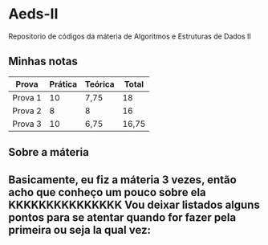 # Aeds-II
Repositorio de códigos da máteria de Algoritmos e Estruturas de Dados II

## Minhas notas
| Prova | Prática | Teórica | Total |
| --- | --- | --- | --- |
| Prova 1| 10 | 7,75 | 18 |
| Prova 2| 8 | 8 | 16 |
| Prova 3| 10 | 6,75 | 16,75 |

## Sobre a máteria
Basicamente, eu fiz a máteria 3 vezes, então acho que conheço um pouco sobre ela KKKKKKKKKKKKKKK
Vou deixar listados alguns pontos para se atentar quando for fazer pela primeira ou seja la qual vez:
  - 
